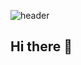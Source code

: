 ![header](https://capsule-render.vercel.app/api?type=waving&color=gradient&height=200&section=header&text=leekj9633's%20GITHUB&fontSize=50&animation=twinkling)

## Hi there 👋

<!--
**leekj9633/leekj9633** is a ✨ _special_ ✨ repository because its `README.md` (this file) appears on your GitHub profile.

Here are some ideas to get you started:

- 🔭 I’m currently working on ...
- 🌱 I’m currently learning ...
- 👯 I’m looking to collaborate on ...
- 🤔 I’m looking for help with ...
- 💬 Ask me about ...
- 📫 How to reach me: ...
- 😄 Pronouns: ...
- ⚡ Fun fact: ...
-->
